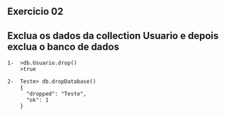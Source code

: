  ## Exercicio 02
 ## Exclua os dados da collection Usuario e depois exclua o banco de dados

```
1-  >db.Usuario.drop()
	>true

2-  Teste> db.dropDatabase()
	{
	  "dropped": "Teste",
	  "ok": 1
	}

```
